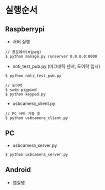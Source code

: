 # 실행순서



## Raspberrypi

- 서버 실행

```
// 경로에서(mjpeg)
$ python manage.py runserver 0.0.0.0:8000
```

- noti_test_pub.py (마그네틱 센서, 도어락 임시)

```
$ python noti_test_pub.py

// 도어락
$ sudo pigpiod
$ python keypad.py
```

- usbcamera_client.py

```
// PC 서버 기동 후
$ python usbcamera_client.py
```



## PC

- usbcamera_server.py

```
$ python usbcamera_server.py
```





## Android

- 앱실행